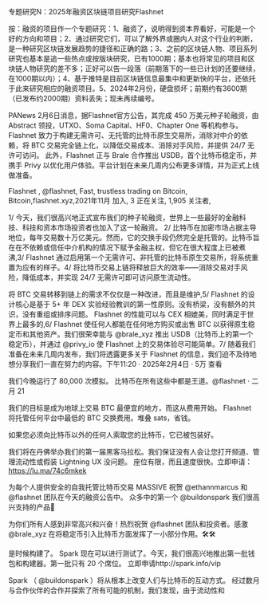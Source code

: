 专题研究N：2025年融资区块链项目研究Flashnet

按：融资的项目作一个专题研究：1、融资了，说明得到资本界看好，可能是一个好的方向和项目；2、通过研究它们，可以了解外界或圈内人对这个行业的判断，是一种研究区块链发展趋势的捷径和正确的路；3、之前的区块链人物、项目系列研究也基本是追一些热点或按版块研究，已有1000期；基本也将常见的项目和区块链人物研究的差不多；正好可以告一段落（前期落下的一些已计划的还要继续，在1000期以内）；4、基于推特是目前区块链信息最集中和更新快的平台，还依托于此来研究相应的融资项目。5、2024年2月份，硬盘损坏；前期约有3600期（已发布约2000期）资料丢失；现未再续编号。

PANews 2月6日消息，据Flashnet官方公告，其完成 450 万美元种子轮融资，由 Abstract 领投，UTXO、Soma Capital、HF0、Chapter One 等机构参与。
Flashnet 致力于构建无需许可、无托管的比特币原生交易所，消除对中介的依赖，将 BTC 交易完全链上化，以降低交易成本、消除对手风险，并提供 24/7 无许可访问。
此外，Flashnet 正与 Brale 合作推出 USDB，首个比特币稳定币，并携手 Privy 以优化用户体验。平台计划在未来几周内公布更多详情，并为正式上线做准备。

Flashnet
,
@flashnet,
Fast, trustless trading on Bitcoin,
Bitcoin,flashnet.xyz,2021年11月 加入,
3 正在关注,
1,905 关注者,


1/ 今天，我们很高兴地正式宣布我们的种子轮融资，世界上一些最好的金融科技、科技和资本市场投资者也加入了这一轮融资。
2/ 比特币在加密市场占据主导地位，每年交易数十万亿美元。然而，它的交换手段仍然完全是托管的。比特币旨在在不依赖或信任中介机构的情况下赋予金融主权，但它在很大程度上已被煮沸,3/ Flashnet 通过启用第一个无需许可、非托管的比特币原生交易所，将系统重置为应有的样子。4/ 将比特币交易上链将释放巨大的效率——消除交易对手风险，降低成本，并实现 24/7 无需许可即可访问原生流动性。

将 BTC 交易转移到链上的需求不仅仅是一种改进，而且是维护,5/ Flashnet 的设计核心是基于 5+ 年 DEX 实验经验教训的第一性原则。没有桥梁，没有额外的共识，没有重组或排序问题。
Flashnet 的性能可以与 CEX 相媲美，同时满足于世界上最多的,6/ Flashnet 使任何人都能在任何地方购买或出售 BTC 以获得原生稳定币和其他资产。我们很荣幸能与
@brale_xyz
推出 USDB（比特币上的第一个稳定币），并通过
@privy_io
使 Flashnet 上的交易体验尽可能简单。7/ 随着我们准备在未来几周内发布，我们将透露更多关于 Flashnet 的信息，我们迫不及待地想分享我们一直在努力的内容。下午11:20 · 2025年2月4日
·
5万
 查看

我们今晚运行了 80,000 次模拟。
比特币在所有这些中都是王道。@flashnet
·
二月 21

我们的目标是成为地球上交易 BTC 最便宜的地方，而这从费用开始。
Flashnet 将托管任何平台中最低的 BTC 交换费用。堆叠 sats，省钱。

如果您必须向比特币以外的任何人索取您的比特币，它已被包装好。

我们将在丹佛举办我们的第一届黑客马拉松。我们保证没有人会让您打开频道、管理流动性或假装 Lightning UX 没问题。
座位有限，而且速度很快。立即申请：https://lu.ma/74c6mkek

为每个人提供安全的自我托管比特币交易
MASSIVE 祝贺
@ethannmarcus
和
@flashnet
团队在今天的融资公告中。
众多中的第一个
@buildonspark
我们很高兴支持的产品🦾

为你们所有人感到非常高兴和兴奋！热烈祝贺
@flashnet
团队和投资者。感激
@brale_xyz
在将稳定币引入比特币方面发挥了一小部分作用。🛠️🛠️

是时候构建了。
Spark 现在可以进行测试了。今天，我们很高兴地推出第一批钱包和构建器。第一批只有 20 个席位。
立即申请http://spark.info/vip

Spark （
@buildonspark
）将从根本上改变人们与比特币的互动方式。
经过数月与合作伙伴的合作并探索了所有可能的机制，我们发现，由于流动性和
